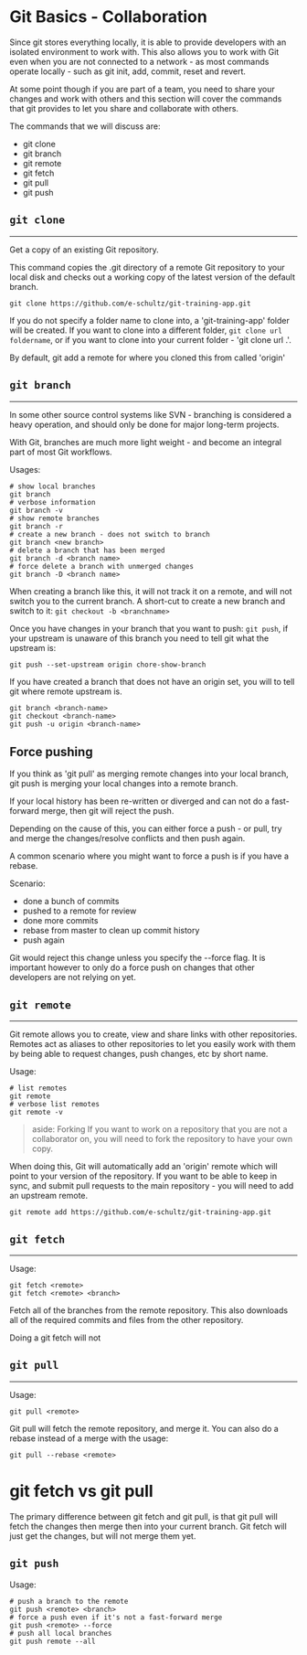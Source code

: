 # Git Basics - Collaboration

Since git stores everything locally, it is able to provide developers
with an isolated environment to work with. This also allows you to work
with Git even when you are not connected to a network - as most commands
operate locally - such as git init, add, commit, reset and revert.

At some point though if you are part of a team, you need to share your
changes and work with others and this section will cover the commands
that git provides to let you share and collaborate with others.

The commands that we will discuss are:

- git clone
- git branch
- git remote
- git fetch
- git pull
- git push


## `git clone`
-----------

Get a copy of an existing Git repository.

This command copies the .git directory of a remote Git repository to
your local disk and checks out a working copy of the latest version of
the default branch.

`git clone https://github.com/e-schultz/git-training-app.git`

If you do not specify a folder name to clone into, a 'git-training-app'
folder will be created. If you want to clone into a different folder,
`git clone url foldername`, or if you want to clone into your current
folder - 'git clone url .'.

By default, git add a remote for where you cloned this from called
'origin'

## `git branch`
-------

In some other source control systems like SVN - branching is considered a heavy operation, and should only be done for major long-term projects.

With Git, branches are much more light weight - and become an integral part of most Git workflows.

Usages:

```
# show local branches
git branch
# verbose information
git branch -v
# show remote branches
git branch -r
# create a new branch - does not switch to branch
git branch <new branch>
# delete a branch that has been merged
git branch -d <branch name>
# force delete a branch with unmerged changes
git branch -D <branch name>
```

When creating a branch like this, it will not track it on a remote, and will not switch you to the current branch. A short-cut to create a new branch and switch to it: `git checkout -b <branchname>`

Once you have changes in your branch that you want to push: `git push`, if your upstream is unaware of this branch you need to tell git what the upstream is:

`git push --set-upstream origin chore-show-branch`


If you have created a branch that does not have an origin set, you will to tell git where remote upstream is.

```
git branch <branch-name>
git checkout <branch-name>
git push -u origin <branch-name>
```

Force pushing
-------------

If you think as 'git pull' as merging remote changes into your local branch, git push is merging your local changes into a remote branch.

If your local history has been re-written or diverged and can not do a fast-forward merge, then git will reject the push.

Depending on the cause of this, you can either force a push - or pull, try and merge the changes/resolve conflicts and then push again.

A common scenario where you might want to force a push is if you have a rebase.

Scenario:

* done a bunch of commits
* pushed to a remote for review
* done more commits
* rebase from master to clean up commit history
* push again

Git would reject this change unless you specify the --force flag. It is important however to only do a force push on changes that other developers are not relying on yet.


## `git remote`
------------

Git remote allows you to create, view and share links with other
repositories. Remotes act as aliases to other repositories to let you
easily work with them by being able to request changes, push changes,
etc by short name.

Usage:
```
# list remotes
git remote
# verbose list remotes
git remote -v
```

> aside: Forking
If you want to work on a repository that you are not a collaborator on, you will need to fork the repository to have your own copy.

When doing this, Git will automatically add an 'origin' remote which will point to your version of the repository. If you want to be able to keep in sync, and submit pull requests to the main repository - you will need to add an upstream remote.

```
git remote add https://github.com/e-schultz/git-training-app.git
```

## `git fetch`
-----------

Usage:
```
git fetch <remote>
git fetch <remote> <branch>
```

Fetch all of the branches from the remote repository. This also downloads all of the required commits and files from the other repository.

Doing a git fetch will not

## `git pull`
----

Usage:

```
git pull <remote>
```

Git pull will fetch the remote repository, and merge it. You can also do a rebase instead of a merge with the usage:

```
git pull --rebase <remote>
```

# git fetch vs git pull

The primary difference between git fetch and git pull, is that git pull will fetch the changes then merge then into your current branch. Git fetch will just get the changes, but will not merge them yet.

`git push`
--------

Usage:

```
# push a branch to the remote
git push <remote> <branch>
# force a push even if it's not a fast-forward merge
git push <remote> --force
# push all local branches
git push remote --all
```
